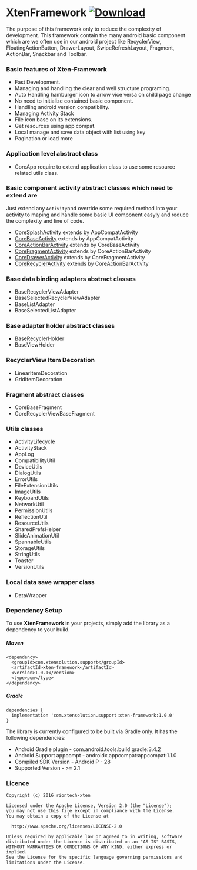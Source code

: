# XtenFramework [ ![Download](https://api.bintray.com/packages/vaghelamithun/xtensolutions/xten-framework/images/download.svg) ](https://bintray.com/vaghelamithun/xtensolutions/xten-framework/_latestVersion)
The purpose of this framework only to reduce the complexity of development.
This framework contain the many android basic component which are we often
use in our android project like RecyclerView, FloatingActionButton, DrawerLayout,
SwipeRefreshLayout, Fragment, ActionBar, Snackbar and Toolbar.

### Basic features of Xten-Framework

- Fast Development.
- Managing and handling the clear and well structure programing.
- Auto Handling hamburger icon to arrow vice versa on child page change
- No need to initialize contained basic component.
- Handling android version compatibility.
- Managing Activity Stack
- File icon base on its extensions.
- Get resources using app compat.
- Local manage and save data object with list using key
- Pagination or load more

### Application level abstract class

- CoreApp require to extend application class to use some resource related utils class.

### Basic component activity abstract classes which need to extend are
Just extend any `Activity`and override some required method into your activity to maping and handle some basic UI component easyly and reduce the complexity and line of code.

- [CoreSplashActivity](https://github.com/riontech-xten/XtenFramework) extends by AppCompatActivity
- [CoreBaseActivity](https://github.com/riontech-xten/XtenFramework/blob/master/COREBASEACTIVITY.md) extends by AppCompatActivity
- [CoreActionBarActivity](https://github.com/riontech-xten/XtenFramework) extends by CoreBaseActivity
- [CoreFragmentActivity](https://github.com/riontech-xten/XtenFramework) extends by CoreActionBarActivity
- [CoreDrawerActivity](https://github.com/riontech-xten/XtenFramework) extends by CoreFragmentActivity
- [CoreRecyclerActivity](https://github.com/riontech-xten/XtenFramework) extends by CoreActionBarActivity

### Base data binding adapters abstract classes

- BaseRecyclerViewAdapter
- BaseSelectedRecyclerViewAdapter
- BaseListAdapter
- BaseSelectedListAdapter

### Base adapter holder abstract classes

- BaseRecyclerHolder
- BaseViewHolder

### RecyclerView Item Decoration

- LinearItemDecoration
- GridItemDecoration

### Fragment abstract classes

- CoreBaseFragment
- CoreRecyclerViewBaseFragment

### Utils classes

- ActivityLifecycle
- ActivityStack
- AppLog
- CompatibilityUtil
- DeviceUtils
- DialogUtils
- ErrorUtils
- FileExtensionUtils
- ImageUtils
- KeyboardUtils
- NetworkUtil
- PermissionUtils
- ReflectionUtil
- ResourceUtils
- SharedPrefsHelper
- SlideAnimationUtil
- SpannableUtils
- StorageUtils
- StringUtils
- Toaster
- VersionUtils

### Local data save wrapper class

- DataWrapper


### Dependency Setup
To use **XtenFramework** in your projects, simply add the library as a dependency to your build.

##### Maven
```
<dependency>
  <groupId>com.xtensolution.support</groupId>
  <artifactId>xten-framework</artifactId>
  <version>1.0.1</version>
  <type>pom</type>
</dependency>
```
##### Gradle
```
dependencies {
  implementation 'com.xtensolution.support:xten-framework:1.0.0'
}
```


The library is currently configured to be built via Gradle only. It has the following dependencies:

* Android Gradle plugin - com.android.tools.build:gradle:3.4.2
* Android Support appcompt - androidx.appcompat:appcompat:1.1.0
* Compiled SDK Version        - Android P - 28
* Supported Version           - >= 2.1


### Licence
```
Copyright (c) 2016 riontech-xten

Licensed under the Apache License, Version 2.0 (the "License");
you may not use this file except in compliance with the License.
You may obtain a copy of the License at

  http://www.apache.org/licenses/LICENSE-2.0

Unless required by applicable law or agreed to in writing, software
distributed under the License is distributed on an "AS IS" BASIS,
WITHOUT WARRANTIES OR CONDITIONS OF ANY KIND, either express or implied.
See the License for the specific language governing permissions and
limitations under the License.
```




